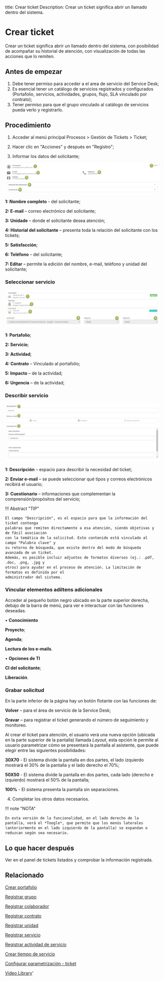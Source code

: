 title:  Crear ticket
Description: Crear un ticket significa abrir un llamado dentro del sistema. 

# Crear ticket

Crear un ticket significa abrir un llamado dentro del sistema, con posibilidad de acompañar su historial de atención, con visualización de todas las acciones que lo remiten.

## Antes de empezar

1.	Debe tener permiso para acceder a el area de servicio del Service Desk;
2.	Es esencial tener un catálogo de servicios registrados y configurados (Portafolio, servicios, actividades, grupos, flujo, SLA vinculado por contrato);
3.	Tener permiso para que el grupo vinculado al catálogo de servicios pueda verlo y registrarlo.


## Procedimiento

1.	Acceder al menú principal Procesos > Gestión de Tickets > Ticket;
2.	Hacer clic en "Acciones" y después en "Registro";

3.	Informar los datos del solicitante;

![procedure ticket CITSmart][1]

**1: Nombre completo** - del solicitante;

**2: E-mail** – correo electrónico del solicitante;

**3: Unidade** – donde el solicitante desea atención;

**4: Historial del solicitante** – presenta toda la relación del solicitante con los tickets;

**5: Satisfacción**;

**6: Teléfono** – del solicitante;

**7: Editar** – permite la edición del nombre, e-mail, teléfono y unidad del solicitante;

### Seleccionar servicio

![Select service ticket CITSmart][2]

**1: Portafolio**;

**2: Servicio**;

**3: Actividad**;

**4: Contrato** – Vinculado al portafolio;

**5: Impacto** – de la actividad;

**6: Urgencia** – de la actividad;


### Describir servicio

![Description service CITSmart][3]

**1: Descripción** – espacio para describir la necesidad del ticket;

**2: Enviar e-mail** – se puede seleccionar qué tipos y correos electrónicos recibirá el usuario;

**3: Cuestionario** – informaciones que complementan la comprensión/propósitos del servicio;

!!! Abstract "TIP"

    El campo "Descripción", es el espacio para que la información del ticket contenga 
    palabras que remiten directamente a esa atención, siendo objetivas y de fácil asociación 
    con la temática de la solicitud. Este contenido está vinculado al campo "Palabra clave" y 
    su retorno de búsqueda, que existe dentro del modo de búsqueda avanzada de un ticket.
    Además, es posible incluir adjuntos de formatos diversos (ej.: .pdf, .doc, .png, .jpg y 
    otros) para ayudar en el proceso de atención. La limitación de formatos es definida por el 
    administrador del sistema.

### Vincular elementos adiItens adicionales

Acceder al pequeño botón negro ubicado en la parte superior derecha, debajo de la barra de menú, para ver e interactuar con las funciones deseadas.

•	**Conocimiento**

**Proyecto**;

**Agenda**;

**Lectura de los e-mails**.

•	**Opciones de TI**

**CI del solicitante**;

**Liberación**.

### Grabar solicitud

En la parte inferior de la página hay un botón flotante con las funciones de:

**Volver** – para el área de servicio de la Service Desk;

**Gravar** – para registrar el ticket generando el número de seguimiento y monitoreo.


Al crear el ticket para atención, el usuario verá una nueva opción (ubicada en la parte superior de la pantalla) llamada *Layout*, esta opción le permite al usuario parametrizar cómo se presentará la pantalla al asistente, que puede elegir entre las siguientes posibilidades:

**30X70** - El sistema divide la pantalla en dos partes, el lado izquierdo mostrará el 30% de la pantalla y el lado derecho el 70%;

**50X50** - El sistema divide la pantalla en dos partes, cada lado (derecho e izquierdo) mostrará el 50% de la pantalla;

**100%** - El sistema presenta la pantalla sin separaciones.


4.  Completar los otros datos necesarios.

!!! note "NOTA"

    En esta versión de la funcionalidad, en el lado derecho de la pantalla, verá el *Toogle*, que permite que los menús laterales 
    (anteriormente en el lado izquierdo de la pantalla) se expandan o reduzcan según sea necesario.


Lo que hacer después
--------------------

Ver en el panel de tickets listados y comprobar la información registrada.

Relacionado
---------------

[Crear portafolio](/es-es/citsmart-platform-9/processes/portfolio-and-catalog/use/create-the-portfolio.html)

[Registrar grupo](/es-es/citsmart-platform-9/initial-settings/access-settings/user/register-groups.html)

[Registrar colaborador](/es-es/citsmart-platform-9/initial-settings/access-settings/user/register-employee.html)

[Registrar contrato](/es-es/citsmart-platform-9/additional-features/contract-management/use/register-contract.html)

[Registrar unidad](/es-es/citsmart-platform-9/platform-administration/region-and-language/register-unit.html)

[Registrar servicio](/es-es/citsmart-platform-9/processes/portfolio-and-catalog/use/register-a-service.html)

[Registrar actividad de servicio](/es-es/citsmart-platform-9/processes/portfolio-and-catalog/use/register-service-activity.html)

[Crear tiempo de servicio](/es-es/citsmart-platform-9/processes/service-level/configuration/create-time-attendance.html)

[Configurar parametrización - ticket](/es-es/citsmart-platform-9/platform-administration/parameters-list/configure-parametrization-ticket.html)

<i class='fa fa-youtube-play  fa-2x' style='color:#97ce17;vertical-align: middle;'> </i> [Video Library](https://www.youtube.com/playlist?list=PLB5qK2uzf2ROfIFL9F-3s-gomHNzudBEy)'


[1]:images/procedure-ticket-CITSmart.png
[2]:images/Select-service-ticket-CITSmart.png
[3]:images/Description-service-CITSmart.png


<!-- !!! tip "About"

    <b>Product/Version:</b> CITSmart | 8.00 &nbsp;&nbsp;
    <b>Updated:</b>01/25/2019 - Larissa Lourenço

